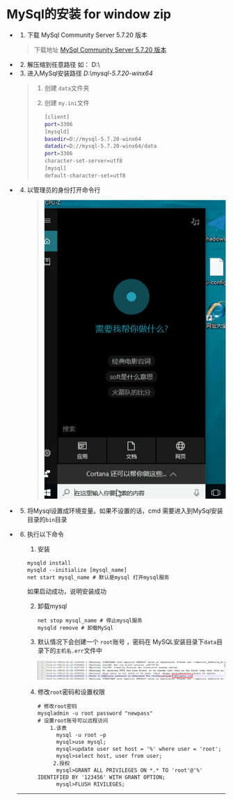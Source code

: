 # MySql的安装 for window zip

- 1. 下载 MySql Community Server 5.7.20 版本

  >  下载地址 [MySql Community Server 5.7.20 版本](https://dev.mysql.com/downloads/mysql/)

- 2. 解压缩到任意路径 如： D:\

- 3. 进入MySql安装路径 *D:\mysql-5.7.20-winx64*

  > 1. 创建 `data`文件夹
  >
  > 2. 创建 `my.ini`文件
  >
  >    ```bash
  >    [client]
  >    port=3306
  >    [mysqld]
  >    basedir=D://mysql-5.7.20-winx64
  >    datadir=D://mysql-5.7.20-winx64/data
  >    port=3306
  >    character-set-server=utf8
  >    [mysql]
  >    default-character-set=utf8
  >    ```

- 4. 以管理员的身份打开命令行

     >  ![cmd](images\mysql-install\cmd.gif)

- 5. 将Mysql设置成环境变量。如果不设置的话，cmd 需要进入到MySql安装目录的`bin`目录

- 6. 执行以下命令

     1. 安装

     ```mysql
     mysqld install 
     mysqld --initialize [mysql_name]
     net start mysql_name # 默认是mysql 打开mysql服务
     ```

     如果启动成功，说明安装成功

     2. 卸载mysql

        ```mysql
        net stop mysql_name # 停止mysql服务
        mysqld remove # 卸载MySql
        ```

     3. 默认情况下会创建一个 `root`账号 ，密码在 MySQL安装目录下`data`目录下的`主机名.err`文件中

        ![cmd](images\mysql-install\root_secret_location.png)

     4. 修改`root`密码和设置权限

        ```mysql
        # 修改root密码
        mysqladmin -u root password "newpass"
        # 设置root账号可以远程访问
        	1.该表
        	  mysql -u root –p
              mysql>use mysql;
              mysql>update user set host = '%' where user = 'root';
              mysql>select host, user from user;
             2.授权
              mysql>GRANT ALL PRIVILEGES ON *.* TO 'root'@'%' IDENTIFIED BY '123456' WITH GRANT OPTION;
              mysql>FLUSH RIVILEGES;
        ```

  ---

  ​